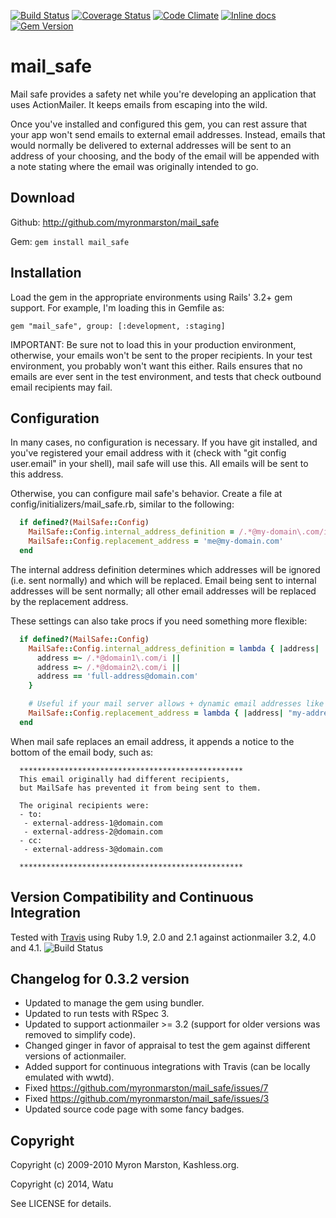 [![Build Status](https://travis-ci.org/watu/mail_safe.png?branch=master)](https://travis-ci.org/watu/mail_safe)
[![Coverage Status](https://coveralls.io/repos/watu/mail_safe/badge.png?branch=master)](https://coveralls.io/r/watu/mail_safe?branch=master)
[![Code Climate](https://codeclimate.com/github/watu/mail_safe.png)](https://codeclimate.com/github/watu/mail_safe)
[![Inline docs](http://inch-ci.org/github/watu/mail_safe.png)](http://inch-ci.org/github/watu/mail_safe)
[![Gem Version](https://badge.fury.io/rb/mail_safe.png)](http://badge.fury.io/rb/mail_safe)


# mail_safe

Mail safe provides a safety net while you're developing an application that uses ActionMailer.
It keeps emails from escaping into the wild.

Once you've installed and configured this gem, you can rest assure that your app won't send
emails to external email addresses.  Instead, emails that would normally be delivered to external
addresses will be sent to an address of your choosing, and the body of the email will be appended
with a note stating where the email was originally intended to go.

## Download

Github: http://github.com/myronmarston/mail_safe

Gem: `gem install mail_safe`

## Installation

Load the gem in the appropriate environments using Rails' 3.2+ gem support.  For example, I'm loading this in Gemfile as:

  `gem "mail_safe", group: [:development, :staging]`

IMPORTANT: Be sure not to load this in your production environment, otherwise, your emails won't be sent to the proper
recipients. In your test environment, you probably won't want this either. Rails ensures that no emails are ever sent in the
test environment, and tests that check outbound email recipients may fail.

## Configuration

In many cases, no configuration is necessary.  If you have git installed, and you've registered your email address
with it (check with "git config user.email" in your shell), mail safe will use this.  All emails will be sent to this address.

Otherwise, you can configure mail safe's behavior.  Create a file at config/initializers/mail_safe.rb, similar to the following:

```ruby
  if defined?(MailSafe::Config)
    MailSafe::Config.internal_address_definition = /.*@my-domain\.com/i
    MailSafe::Config.replacement_address = 'me@my-domain.com'
  end
```

The internal address definition determines which addresses will be ignored (i.e. sent normally) and which will be replaced.  Email
being sent to internal addresses will be sent normally; all other email addresses will be replaced by the replacement address.

These settings can also take procs if you need something more flexible:

```ruby
  if defined?(MailSafe::Config)
    MailSafe::Config.internal_address_definition = lambda { |address|
      address =~ /.*@domain1\.com/i ||
      address =~ /.*@domain2\.com/i ||
      address == 'full-address@domain.com'
    }

    # Useful if your mail server allows + dynamic email addresses like gmail.
    MailSafe::Config.replacement_address = lambda { |address| "my-address+#{address.gsub(/[\w\-.]/, '_')}@gmail.com" }
  end
```

When mail safe replaces an email address, it appends a notice to the bottom of the email body, such as:

```
  **************************************************
  This email originally had different recipients,
  but MailSafe has prevented it from being sent to them.

  The original recipients were:
  - to:
   - external-address-1@domain.com
   - external-address-2@domain.com
  - cc:
   - external-address-3@domain.com

  **************************************************
```
## Version Compatibility and Continuous Integration

Tested with [Travis](https://travis-ci.org/watu/mail_safe) using Ruby 1.9, 2.0 and 2.1 against actionmailer 3.2, 4.0 and 4.1. ![Build Status](https://travis-ci.org/watu/mail_safe.svg?branch=master)

## Changelog for 0.3.2 version

* Updated to manage the gem using bundler.
* Updated to run tests with RSpec 3.
* Updated to support actionmailer >= 3.2 (support for older versions was removed to simplify code).
* Changed ginger in favor of appraisal to test the gem against different versions of actionmailer.
* Added support for continuous integrations with Travis (can be locally emulated with wwtd).
* Fixed https://github.com/myronmarston/mail_safe/issues/7
* Fixed https://github.com/myronmarston/mail_safe/issues/3
* Updated source code page with some fancy badges.

## Copyright

Copyright (c) 2009-2010 Myron Marston, Kashless.org.

Copyright (c) 2014, Watu

See LICENSE for details.

